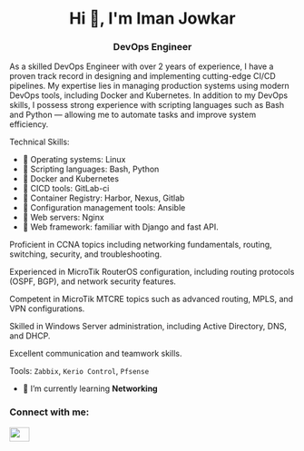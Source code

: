 <h1 align="center">Hi 👋, I'm Iman Jowkar</h1>
<h3 align="center">DevOps Engineer</h3>

<p align="left">As a skilled DevOps Engineer with over 2 years of experience, I have a proven track record in designing and implementing cutting-edge CI/CD pipelines. My expertise lies in managing production systems using modern DevOps tools, including Docker and Kubernetes. In addition to my DevOps skills, I possess strong experience with scripting languages such as Bash and Python — allowing me to automate tasks and improve system efficiency. </p>


Technical Skills:

- 🌱 Operating systems: Linux
- 🌱 Scripting languages: Bash, Python
- 🌱 Docker and Kubernetes
- 🌱 CICD tools: GitLab-ci
- 🌱 Container Registry: Harbor, Nexus, Gitlab
- 🌱 Configuration management tools: Ansible
- 🌱 Web servers:  Nginx
- 🌱 Web framework: familiar with Django and fast API.

Proficient in CCNA topics including networking fundamentals, routing, switching, security, and troubleshooting.

Experienced in MicroTik RouterOS configuration, including routing protocols (OSPF, BGP), and network security features.

Competent in MicroTik MTCRE topics such as advanced routing, MPLS, and VPN configurations.

Skilled in Windows Server administration, including Active Directory, DNS, and DHCP.

Excellent communication and teamwork skills.

Tools:
`Zabbix`, `Kerio Control`, `Pfsense` 


- 🌱 I’m currently learning **Networking**

<h3 align="left">Connect with me:</h3>
<p align="left">
<a href="https://www.linkedin.com/in/imanjowkar99/" target="blank"><img align="center" src="https://raw.githubusercontent.com/rahuldkjain/github-profile-readme-generator/master/src/images/icons/Social/linked-in-alt.svg" height="25" width="35" /></a>
